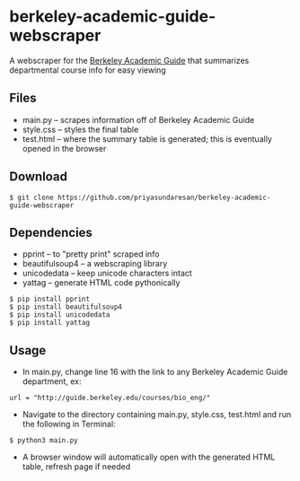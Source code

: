# berkeley-academic-guide-webscraper
A webscraper for the [Berkeley Academic Guide](guide.berkeley.edu) that summarizes departmental course info for easy viewing

## Files
* main.py – scrapes information off of Berkeley Academic Guide
* style.css – styles the final table
* test.html – where the summary table is generated; this is eventually opened in the browser

## Download
```
$ git clone https://github.com/priyasundaresan/berkeley-academic-guide-webscraper
```

## Dependencies
* pprint – to "pretty print" scraped info
* beautifulsoup4 – a webscraping library
* unicodedata – keep unicode characters intact
* yattag – generate HTML code pythonically
```
$ pip install pprint
$ pip install beautifulsoup4
$ pip install unicodedata
$ pip install yattag
```

## Usage
* In main.py, change line 16 with the link to any Berkeley Academic Guide department, ex:
```
url = "http://guide.berkeley.edu/courses/bio_eng/"
```
* Navigate to the directory containing main.py, style.css, test.html and run the following in Terminal:
```
$ python3 main.py
```
* A browser window will automatically open with the generated HTML table, refresh page if needed
